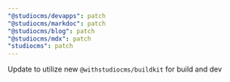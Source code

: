 ```yaml
---
"@studiocms/devapps": patch
"@studiocms/markdoc": patch
"@studiocms/blog": patch
"@studiocms/mdx": patch
"studiocms": patch
---
```


Update to utilize new `@withstudiocms/buildkit` for build and dev
